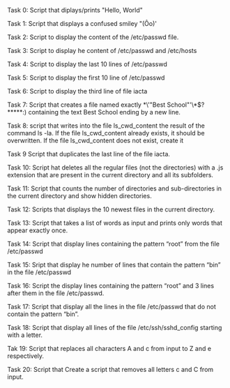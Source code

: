 Task 0: Script that diplays/prints "Hello, World"

Task 1: Script that displays a confused smiley "(Ôo)'

Task 2: Script to display the content of the /etc/passwd file.

Task 3: Script to display he content of /etc/passwd and /etc/hosts

Task 4: Script to display the last 10 lines of /etc/passwd

Task 5: Script to display the first 10 line of /etc/passwd

Task 6: Script to display the third line of file iacta 

Task 7: Script that creates a file named exactly \*\\'"Best School"\'\\*$\?\*\*\*\*\*:) containing the text Best School ending by a new line.

Task 8: script that writes into the file ls_cwd_content the result of the command ls -la. If the file ls_cwd_content already exists, it should be overwritten. If the file ls_cwd_content does not exist, create it

Task 9 Script that duplicates the last line of the file iacta.

Task 10: Script hat deletes all the regular files (not the directories) with a .js extension that are present in the current directory and all its subfolders.

Task 11: Script that counts the number of directories and sub-directories in the current directory and show hidden directories.

Task 12: Scripts that displays the 10 newest files in the current directory.

Task 13: Script that takes a list of words as input and prints only words that appear exactly once.

Task 14: Script that display lines containing the pattern “root” from the file /etc/passwd

Task 15: Sript that display he number of lines that contain the pattern “bin” in the file /etc/passwd

Task 16: Script the display lines containing the pattern “root” and 3 lines after them in the file /etc/passwd.

Task 17: Script that display all the lines in the file /etc/passwd that do not contain the pattern “bin”.

Task 18: Script that display all lines of the file /etc/ssh/sshd_config starting with a letter.

Tak 19: Script that replaces all characters A and c from input to Z and e respectively.

Task 20: Script that Create a script that removes all letters c and C from input.
